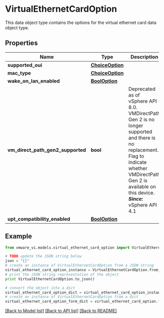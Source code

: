 # VirtualEthernetCardOption

This data object type contains the options for the virtual ethernet card data object type. 

## Properties
Name | Type | Description | Notes
------------ | ------------- | ------------- | -------------
**supported_oui** | [**ChoiceOption**](ChoiceOption.md) |  | 
**mac_type** | [**ChoiceOption**](ChoiceOption.md) |  | 
**wake_on_lan_enabled** | [**BoolOption**](BoolOption.md) |  | 
**vm_direct_path_gen2_supported** | **bool** | Deprecated as of vSphere API 8.0. VMDirectPath Gen 2 is no longer supported and there is no replacement.  Flag to indicate whether VMDirectPath Gen 2 is available on this device.  ***Since:*** vSphere API 4.1  | [optional] 
**upt_compatibility_enabled** | [**BoolOption**](BoolOption.md) |  | [optional] 

## Example

```python
from vmware_vi.models.virtual_ethernet_card_option import VirtualEthernetCardOption

# TODO update the JSON string below
json = "{}"
# create an instance of VirtualEthernetCardOption from a JSON string
virtual_ethernet_card_option_instance = VirtualEthernetCardOption.from_json(json)
# print the JSON string representation of the object
print VirtualEthernetCardOption.to_json()

# convert the object into a dict
virtual_ethernet_card_option_dict = virtual_ethernet_card_option_instance.to_dict()
# create an instance of VirtualEthernetCardOption from a dict
virtual_ethernet_card_option_form_dict = virtual_ethernet_card_option.from_dict(virtual_ethernet_card_option_dict)
```
[[Back to Model list]](../README.md#documentation-for-models) [[Back to API list]](../README.md#documentation-for-api-endpoints) [[Back to README]](../README.md)


